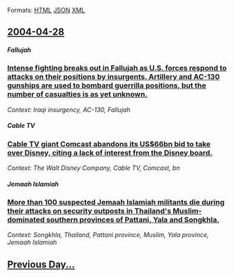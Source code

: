 
Formats: [HTML](2004/04/28/index.html)  [JSON](2004/04/28/index.json)  [XML](2004/04/28/index.xml)  

## [2004-04-28](/news/2004/04/28/index.md)

##### Fallujah
### [ Intense fighting breaks out in Fallujah as U.S. forces respond to attacks on their positions by insurgents. Artillery and AC-130 gunships are used to bombard guerrilla positions, but the number of casualties is as yet unknown. ](/news/2004/04/28/intense-fighting-breaks-out-in-fallujah-as-u-s-forces-respond-to-attacks-on-their-positions-by-insurgents-artillery-and-ac-130-gunships-a.md)
_Context: Iraqi insurgency, AC-130, Fallujah_

##### Cable TV
### [ Cable TV giant Comcast abandons its US$66bn bid to take over Disney, citing a lack of interest from the Disney board. ](/news/2004/04/28/cable-tv-giant-comcast-abandons-its-us-66bn-bid-to-take-over-disney-citing-a-lack-of-interest-from-the-disney-board.md)
_Context: The Walt Disney Company, Cable TV, Comcast, bn_

##### Jemaah Islamiah
### [ More than 100 suspected Jemaah Islamiah militants die during their attacks on security outposts in Thailand's Muslim-dominated southern provinces of Pattani, Yala and Songkhla. ](/news/2004/04/28/more-than-100-suspected-jemaah-islamiah-militants-die-during-their-attacks-on-security-outposts-in-thailand-s-muslim-dominated-southern-pro.md)
_Context: Songkhla, Thailand, Pattani province, Muslim, Yala province, Jemaah Islamiah_

## [Previous Day...](/news/2004/04/27/index.md)

